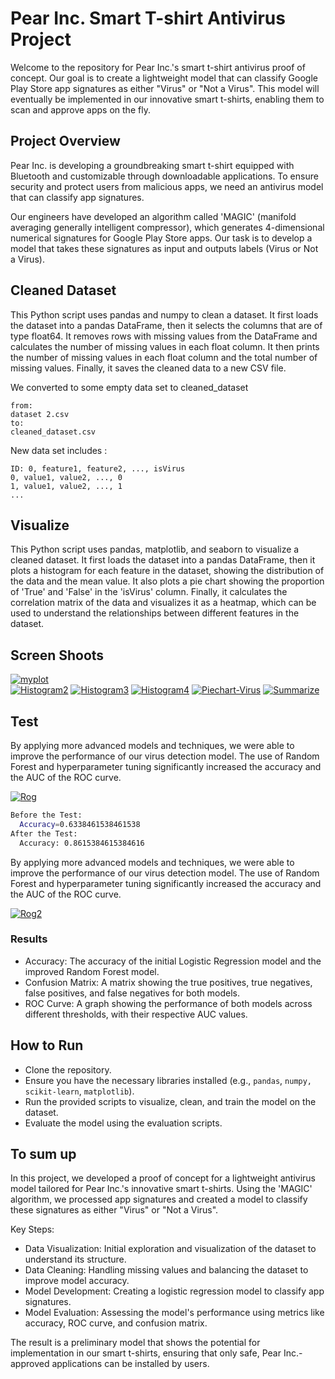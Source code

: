 # Pear Inc. Smart T-shirt Antivirus Project

Welcome to the repository for Pear Inc.'s smart t-shirt antivirus proof of concept. Our goal is to create a lightweight model that can classify Google Play Store app signatures as either "Virus" or "Not a Virus". This model will eventually be implemented in our innovative smart t-shirts, enabling them to scan and approve apps on the fly.

## Project Overview

Pear Inc. is developing a groundbreaking smart t-shirt equipped with Bluetooth and customizable through downloadable applications. To ensure security and protect users from malicious apps, we need an antivirus model that can classify app signatures.

Our engineers have developed an algorithm called 'MAGIC' (manifold averaging generally intelligent compressor), which generates 4-dimensional numerical signatures for Google Play Store apps. Our task is to develop a model that takes these signatures as input and outputs labels (Virus or Not a Virus).
 

## Cleaned Dataset
This Python script uses pandas and numpy to clean a dataset. It first loads the dataset into a pandas DataFrame, then it selects the columns that are of type float64. It removes rows with missing values from the DataFrame and calculates the number of missing values in each float column. It then prints the number of missing values in each float column and the total number of missing values. Finally, it saves the cleaned data to a new CSV file.

We converted to some empty data set to cleaned_dataset
```
from:
dataset 2.csv
to:
cleaned_dataset.csv
```
New data set includes :
```
ID: 0, feature1, feature2, ..., isVirus
0, value1, value2, ..., 0
1, value1, value2, ..., 1
...

```



## Visualize 

This Python script uses pandas, matplotlib, and seaborn to visualize a cleaned dataset. It first loads the dataset into a pandas DataFrame, then it plots a histogram for each feature in the dataset, showing the distribution of the data and the mean value. It also plots a pie chart showing the proportion of 'True' and 'False' in the 'isVirus' column. Finally, it calculates the correlation matrix of the data and visualizes it as a heatmap, which can be used to understand the relationships between different features in the dataset.

 
## Screen Shoots

<a href="https://ibb.co/s6jNFc9"><img src="https://i.ibb.co/s6jNFc9/myplot.png" alt="myplot" border="0"></a>  
<a href="https://ibb.co/H7wjG0s"><img src="https://i.ibb.co/H7wjG0s/Histogram2.png" alt="Histogram2" border="0"></a> <a href="https://ibb.co/rkczXRM"><img src="https://i.ibb.co/rkczXRM/Histogram3.png" alt="Histogram3" border="0"></a> <a href="https://ibb.co/wr68ZTb"><img src="https://i.ibb.co/wr68ZTb/Histogram4.png" alt="Histogram4" border="0"></a> <a href="https://ibb.co/6Ng92sB"><img src="https://i.ibb.co/6Ng92sB/Piechart-Virus.png" alt="Piechart-Virus" border="0"></a> <a href="https://ibb.co/j8hNF6M"><img src="https://i.ibb.co/j8hNF6M/Summarize.png" alt="Summarize" border="0"></a>



## Test

By applying more advanced models and techniques, we were able to improve the performance of our virus detection model. The use of Random Forest and hyperparameter tuning significantly increased the accuracy and the AUC of the ROC curve.

<a href="https://ibb.co/LxWKMXW"><img src="https://i.ibb.co/LxWKMXW/Rog.png" alt="Rog" border="0"></a>

```bash
Before the Test:
  Accuracy=0.6338461538461538
After the Test:
  Accuracy: 0.8615384615384616

```
By applying more advanced models and techniques, we were able to improve the performance of our virus detection model. The use of Random Forest and hyperparameter tuning significantly increased the accuracy and the AUC of the ROC curve.




  <a href="https://ibb.co/yWmM6ct"><img src="https://i.ibb.co/yWmM6ct/Rog2.png" alt="Rog2" border="0"></a>

### Results 
* Accuracy: The accuracy of the initial Logistic Regression model and the improved Random Forest model.
* Confusion Matrix: A matrix showing the true positives, true negatives, false positives, and false negatives for both models.
* ROC Curve: A graph showing the performance of both models across different thresholds, with their respective AUC values.


## How to Run

* Clone the repository.
* Ensure you have the necessary libraries installed (e.g.,    `pandas`, `numpy, scikit-learn`, `matplotlib`).
* Run the provided scripts to visualize, clean, and train the model on the dataset.
* Evaluate the model using the evaluation scripts.

  
## To sum up

In this project, we developed a proof of concept for a lightweight antivirus model tailored for Pear Inc.'s innovative smart t-shirts. Using the 'MAGIC' algorithm, we processed app signatures and created a model to classify these signatures as either "Virus" or "Not a Virus".

Key Steps:
* Data Visualization: Initial exploration and visualization of the dataset to understand its structure.
* Data Cleaning: Handling missing values and balancing the dataset to improve model accuracy.
* Model Development: Creating a logistic regression model to classify app signatures.
* Model Evaluation: Assessing the model's performance using metrics like accuracy, ROC curve, and confusion matrix.


The result is a preliminary model that shows the potential for implementation in our smart t-shirts, ensuring that only safe, Pear Inc.-approved applications can be installed by users.



  

